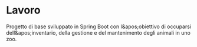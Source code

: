 # Lavoro
Progetto di base sviluppato in Spring Boot con l&amp;apos;obiettivo di occuparsi dell&amp;apos;inventario, della gestione e del mantenimento degli animali in uno zoo.
